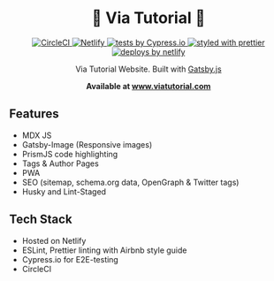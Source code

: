 <h1 align="center">🚧 Via Tutorial 🚧</h1>

<p align="center">
  <a href="https://circleci.com/gh/imkrunal/viatutorial">
    <img
      src="https://circleci.com/gh/imkrunal/viatutorial.svg?style=svg&circle-token=f900d9d8084a3ac1bcc85b4391c3eee77e052430"
      alt="CircleCI"
    />
  </a>
  <a href="https://app.netlify.com/sites/viatutorial/deploys">
    <img
      src="https://api.netlify.com/api/v1/badges/f0a180f3-a4ee-42fc-ad8c-ec1130f4dbaf/deploy-status"
      alt="Netlify"
    />
  </a>
  <a href="https://cypress.io">
    <img
      src="https://img.shields.io/badge/cypress.io-tests-green.svg?style=flat-square"
      alt="tests by Cypress.io"
    />
  </a>
	<a href="https://github.com/prettier/prettier">
    <img
      src="https://img.shields.io/badge/styled_with-prettier-ff69b4.svg?style=flat-square"
      alt="styled with prettier"
    />
  </a>
	<a href="https://www.netlify.com">
    <img
      src="https://img.shields.io/badge/deploys%20by-netlify-00c7b7.svg?style=flat-square"
      alt="deploys by netlify"
    />
  </a>
</p>

<p align="center">
  Via Tutorial Website. Built with <a href="https://www.gatsbyjs.org">Gatsby.js</a>
</p>
<p align="center">
  <strong>
    Available at <a href="https://www.viatutorial.com">www.viatutorial.com</a>
  </strong>
</p>

## Features

- MDX JS
- Gatsby-Image (Responsive images)
- PrismJS code highlighting
- Tags & Author Pages
- PWA
- SEO (sitemap, schema.org data, OpenGraph & Twitter tags)
- Husky and Lint-Staged

## Tech Stack

- Hosted on Netlify
- ESLint, Prettier linting with Airbnb style guide
- Cypress.io for E2E-testing
- CircleCI

